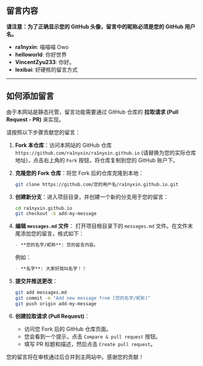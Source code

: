 ## 留言内容

**请注意：为了正确显示您的 GitHub 头像，留言中的昵称必须是您的 GitHub 用户名。**

- **ra1nyxin**: 喵喵喵 Owo
- **helloworld**: 你好世界
- **VincentZyu233**: 你好。
- **lexibai**: 好硬核的留言方式

---

## 如何添加留言

由于本网站是静态托管，留言功能需要通过 GitHub 仓库的 **拉取请求 (Pull Request - PR)** 来实现。

请按照以下步骤贡献您的留言：

1.  **Fork 本仓库**：访问本网站的 GitHub 仓库 `https://github.com/ra1nyxin/ra1nyxin.github.io` (请替换为您的实际仓库地址)，点击右上角的 `Fork` 按钮，将仓库复制到您的 GitHub 账户下。

2.  **克隆您的 Fork 仓库**：将您 Fork 后的仓库克隆到本地：
    ```bash
    git clone https://github.com/您的用户名/ra1nyxin.github.io.git
    ```

3.  **创建新分支**：进入项目目录，并创建一个新的分支用于您的留言：
    ```bash
    cd ra1nyxin.github.io
    git checkout -b add-my-message
    ```

4.  **编辑 `messages.md` 文件**：
    打开项目根目录下的 `messages.md` 文件。在文件末尾添加您的留言，格式如下：
    ```markdown
    - **您的名字/昵称**: 您的留言内容。
    ```
    例如：
    ```markdown
    - **名字**: 大家好我叫名字！！
    ```

5.  **提交并推送更改**：
    ```bash
    git add messages.md
    git commit -m "Add new message from [您的名字/昵称]"
    git push origin add-my-message
    ```

6.  **创建拉取请求 (Pull Request)**：
    *   访问您 Fork 后的 GitHub 仓库页面。
    *   您会看到一个提示，点击 `Compare & pull request` 按钮。
    *   填写 PR 标题和描述，然后点击 `Create pull request`。

您的留言将在审核通过后合并到主网站中。感谢您的贡献！

